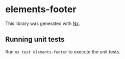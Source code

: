 # elements-footer

This library was generated with [Nx](https://nx.dev).

## Running unit tests

Run `nx test elements-footer` to execute the unit tests.
